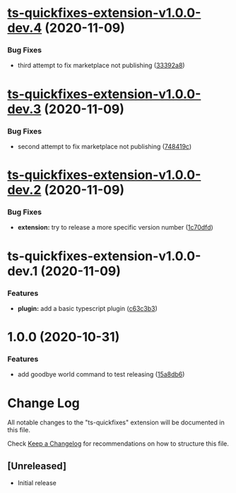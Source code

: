 # [ts-quickfixes-extension-v1.0.0-dev.4](https://github.com/tamj0rd2/ts-quickfixes/compare/ts-quickfixes-extension-v1.0.0-dev.3...ts-quickfixes-extension-v1.0.0-dev.4) (2020-11-09)


### Bug Fixes

* third attempt to fix marketplace not publishing ([33392a8](https://github.com/tamj0rd2/ts-quickfixes/commit/33392a807dd6e618228f36ba5a8b2aef666cad80))

# [ts-quickfixes-extension-v1.0.0-dev.3](https://github.com/tamj0rd2/ts-quickfixes/compare/ts-quickfixes-extension-v1.0.0-dev.2...ts-quickfixes-extension-v1.0.0-dev.3) (2020-11-09)


### Bug Fixes

* second attempt to fix marketplace not publishing ([748419c](https://github.com/tamj0rd2/ts-quickfixes/commit/748419c7f53976472c786173537966adb38cdfaf))

# [ts-quickfixes-extension-v1.0.0-dev.2](https://github.com/tamj0rd2/ts-quickfixes/compare/ts-quickfixes-extension-v1.0.0-dev.1...ts-quickfixes-extension-v1.0.0-dev.2) (2020-11-09)


### Bug Fixes

* **extension:** try to release a more specific version number ([1c70dfd](https://github.com/tamj0rd2/ts-quickfixes/commit/1c70dfd644b26fdb7654bee5415028b44c0a539e))

# ts-quickfixes-extension-v1.0.0-dev.1 (2020-11-09)


### Features

* **plugin:** add a basic typescript plugin ([c63c3b3](https://github.com/tamj0rd2/ts-quickfixes/commit/c63c3b3cb673d67e1892743879716b0d9c20a942))

# 1.0.0 (2020-10-31)


### Features

* add goodbye world command to test releasing ([15a8db6](https://github.com/tamj0rd2/ts-quickfixes/commit/15a8db6b561df6d0800dc08ec6aa02026ee9d527))

# Change Log

All notable changes to the "ts-quickfixes" extension will be documented in this file.

Check [Keep a Changelog](http://keepachangelog.com/) for recommendations on how to structure this file.

## [Unreleased]

- Initial release
